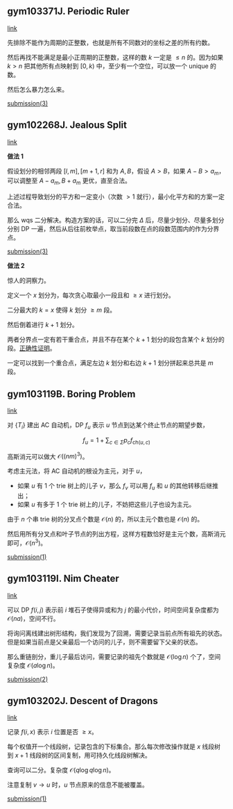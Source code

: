 ## gym103371J. Periodic Ruler

[link](https://codeforces.com/gym/103371/problem/J)

先排除不能作为周期的正整数，也就是所有不同数对的坐标之差的所有约数。

然后再找不能满足是最小正周期的正整数，这样的数 $k$ 一定是 $\le n$ 的。因为如果 $k> n$ 把其他所有点映射到 $[0,k)$ 中，至少有一个空位，可以放一个 unique 的数。

然后怎么暴力怎么来。

[submission(3)](https://codeforces.com/gym/103371/submission/142551700)

## gym102268J. Jealous Split

[link](https://codeforces.com/gym/102268/problem/J)

**做法 1**

假设划分的相邻两段 $[l,m],[m+1,r]$ 和为 $A,B$，假设 $A> B$，如果 $A-B> a_m$，可以调整至 $A-a_m,B+a_m$ 更优，直至合法。

上述过程导致划分的平方和一定变小（次数 $>1$ 就行），最小化平方和的方案一定合法。

那么 wqs 二分解决。构造方案的话，可以二分完 $\Delta$ 后，尽量少划分、尽量多划分分别 DP 一遍，然后从后往前枚举点，取当前段数在点的段数范围内的作为分界点。

[submission(3)](https://codeforces.com/gym/102268/submission/142790657)

**做法 2**

惊人的洞察力。

定义一个 $x$ 划分为，每次贪心取最小一段且和 $\ge x$ 进行划分。

二分最大的 $k=x$ 使得 $k$ 划分 $\ge m$ 段。

然后倒着进行 $k+1$ 划分。

两者分界点一定有若干重合点，并且不存在某个 $k+1$ 划分的段包含某个 $k$ 划分的段。[正确性证明](https://www.cnblogs.com/flyfeather6/p/12034455.html)。

一定可以找到一个重合点，满足左边 $k$ 划分和右边 $k+1$ 划分拼起来总共是 $m$ 段。

## gym103119B. Boring Problem

[link](https://codeforces.com/gym/103119/problem/B)

对 $\{T_i\}$ 建出 AC 自动机，DP $f_u$ 表示 $u$ 节点到达某个终止节点的期望步数，

$$
f_u=1+\sum_{c\in\Sigma}p_cf_{\mathrm{ch}(u,c)}
$$

高斯消元可以做大 $\mathcal O((nm)^3)$。

考虑主元法，将 AC 自动机的根设为主元，对于 $u$，

- 如果 $u$ 有 $1$ 个 trie 树上的儿子 $v$，那么 $f_v$ 可以用 $f_u$ 和 $u$ 的其他转移后继推出；
- 如果 $u$ 有多于 $1$ 个 trie 树上的儿子，不妨把这些儿子也设为主元。

由于 $n$ 个串 trie 树的分叉点个数是 $\mathcal O(n)$ 的，所以主元个数也是 $\mathcal O(n)$ 的。

然后用所有分叉点和叶子节点的列出方程，这样方程数恰好是主元个数，高斯消元即可，$\mathcal O(n^3)$。

[submission(1)](https://codeforces.com/gym/103119/submission/143047350)

## gym103119I. Nim Cheater

[link](https://codeforces.com/gym/103119/problem/I)

可以 DP $f(i,j)$ 表示前 $i$ 堆石子使得异或和为 $j$ 的最小代价，时间空间复杂度都为 $\mathcal O(na)$，空间不行。

将询问离线建出树形结构，我们发现为了回溯，需要记录当前点所有祖先的状态。但是如果当前点是父亲最后一个访问的儿子，则不需要留下父亲的状态。

那么重链剖分，重儿子最后访问，需要记录的祖先个数就是 $\mathcal O(\log n)$ 个了，空间复杂度 $\mathcal O(a\log n)$。

[submission(2)](https://codeforces.com/gym/103119/submission/143049689)

## gym103202J. Descent of Dragons 

[link](https://codeforces.com/gym/103202/problem/J)

记录 $f(i,x)$ 表示 $i$ 位置是否 $\ge x$。

每个权值开一个线段树，记录包含的下标集合。那么每次修改操作就是 $x$ 线段树到 $x+1$ 线段树的区间复制，用可持久化线段树解决。

查询可以二分。复杂度 $\mathcal O(q\log q\log n)$。

注意复制 $v\to u$ 时，$u$ 节点原来的信息不能被覆盖。

[submission(1)](https://codeforces.com/gym/103202/submission/143052650)

